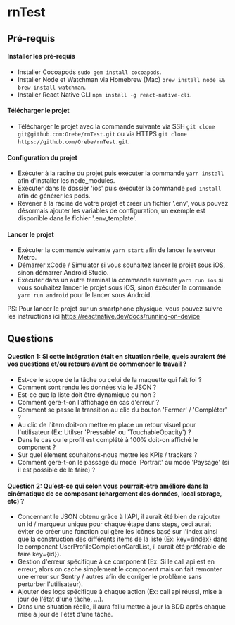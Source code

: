 # rnTest

## Pré-requis

#### Installer les pré-requis

- Installer Cocoapods `sudo gem install cocoapods`.
- Installer Node et Watchman via Homebrew (Mac) `brew install node && brew install watchman`.
- Installer React Native CLI `npm install -g react-native-cli`.

#### Télécharger le projet

- Télécharger le projet avec la commande suivante via SSH `git clone git@github.com:Orebe/rnTest.git` ou  via HTTPS `git clone https://github.com/Orebe/rnTest.git`.

#### Configuration du projet

- Exécuter à la racine du projet puis exécuter la commande `yarn install` afin d'installer les node_modules.
- Exécuter dans le dossier 'ios' puis exécuter la commande `pod install` afin de générer les pods.
- Revener à la racine de votre projet et créer un fichier '.env', vous pouvez désormais ajouter les variables de configuration, un exemple est disponible dans le fichier '.env_template'.

#### Lancer le projet

- Exécuter la commande suivante `yarn start` afin de lancer le serveur Metro.
- Démarrer xCode / Simulator si vous souhaitez lancer le projet sous iOS, sinon démarrer Android Studio.
- Exécuter dans un autre terminal la commande suivante `yarn run ios` si vous souhaitez lancer le projet sous iOS, sinon éxécuter la commande `yarn run android` pour le lancer sous Android.

PS: Pour lancer le projet sur un smartphone physique, vous pouvez suivre les instructions ici https://reactnative.dev/docs/running-on-device

## Questions

#### Question 1: Si cette intégration était en situation réelle, quels auraient été vos questions et/ou retours avant de commencer le travail ?

- Est-ce le scope de la tâche ou celui de la maquette qui fait foi ?
- Comment sont rendu les données via le JSON ?
- Est-ce que la liste doit être dynamique ou non ?
- Comment gère-t-on l'affichage en cas d'erreur ?
- Comment se passe la transition au clic du bouton 'Fermer' / 'Compléter' ?
- Au clic de l'item doit-on mettre en place un retour visuel pour l'utilisateur (Ex: Utilser 'Pressable' ou 'TouchableOpacity') ?
- Dans le cas ou le profil est complété à 100% doit-on affiché le component ?
- Sur quel élement souhaitons-nous mettre les KPIs / trackers ?
- Comment gère-t-on le passage du mode 'Portrait' au mode 'Paysage' (si il est possible de le faire) ?

#### Question 2: Qu’est-ce qui selon vous pourrait-être amélioré dans la cinématique de ce composant (chargement des données, local storage, etc) ?

- Concernant le JSON obtenu grâce à l'API, il aurait été bien de rajouter un id / marqueur unique pour chaque étape dans steps, ceci aurait éviter de créer une fonction qui gère les icônes basé sur l'index ainsi que la construction des différents items de la liste (Ex: key={index} dans le component UserProfileCompletionCardList, il aurait été préférable de faire key={id}).
- Gestion d'erreur spécifique à ce component (Ex: Si le call api est en erreur, alors on cache simplement le component mais on fait remonter une erreur sur Sentry / autres afin de corriger le problème sans perturber l'utilisateur).
- Ajouter des logs spécifique à chaque action (Ex: call api réussi, mise à jour de l'état d'une tâche, ...).
- Dans une situation réelle, il aura fallu mettre à jour la BDD après chaque mise à jour de l'état d'une tâche.
